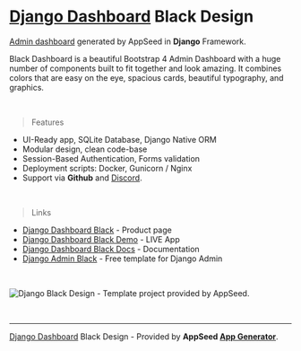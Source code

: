 
# [Django Dashboard](https://appseed.us/admin-dashboards/django?ref=gh) Black Design

[Admin dashboard](https://appseed.us/admin-dashboards) generated by AppSeed in **Django** Framework.

Black Dashboard is a beautiful Bootstrap 4 Admin Dashboard with a huge number of components built to fit together and look amazing. It combines colors that are easy on the eye, spacious cards, beautiful typography, and graphics.

<br />

> Features

- UI-Ready app, SQLite Database, Django Native ORM
- Modular design, clean code-base
- Session-Based Authentication, Forms validation
- Deployment scripts: Docker, Gunicorn / Nginx
- Support via **Github** and [Discord](https://discord.gg/fZC6hup).

<br />

> Links

- [Django Dashboard Black](https://appseed.us/admin-dashboards/django-dashboard-black) - Product page
- [Django Dashboard Black Demo](https://django-dashboard-black.appseed.us/login/) - LIVE App
- [Django Dashboard Black Docs](https://docs.appseed.us/admin-dashboards/django-dashboard-black/) - Documentation
- [Django Admin Black](https://github.com/app-generator/django-admin-black) - Free template for Django Admin

<br />



![Django Black Design - Template project provided by AppSeed.](https://raw.githubusercontent.com/app-generator/django-dashboard-black/master/media/django-dashboard-black-screen.png)





<br />

---
[Django Dashboard](https://appseed.us/admin-dashboards/django?ref=gh) Black Design - Provided by **AppSeed [App Generator](https://appseed.us/app-generator)**.

